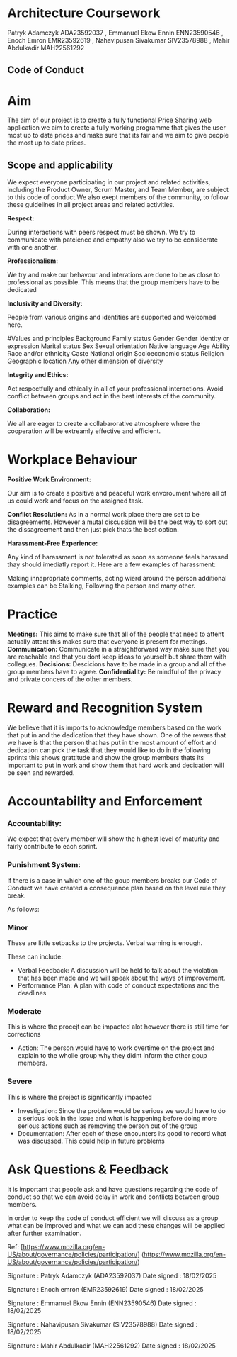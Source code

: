 # Architecture Coursework

Patryk Adamczyk ADA23592037 , Emmanuel Ekow Ennin ENN23590546 , Enoch Emron EMR23592619 , Nahavipusan Sivakumar SIV23578988 , Mahir Abdulkadir MAH22561292

## Code of Conduct 

# Aim

The aim of our project is to create a fully functional Price Sharing web application we aim to create a fully working programme that gives
the user most up to date prices and make sure that its fair and we aim to give people the most up to date prices.

## Scope and applicability 

We expect everyone participating in our project and related activities, including the Product Owner, Scrum Master, and Team Member, are subject to this code of conduct.We also exept members of the community, to follow these guidelines in all project areas and related activities.

**Respect:**

During interactions with peers respect must be shown. We try to communicate with patcience and empathy also we try to be considerate with one another.

**Professionalism:** 

We try and make our behavour and interations are done to be as close to professional as possible. This means that the group members have to be dedicated 

**Inclusivity and Diversity:** 

People from various origins and identities are supported and
welcomed here. 

#Values and principles 
Background
Family status
Gender
Gender identity or expression
Marital status
Sex
Sexual orientation
Native language
Age
Ability
Race and/or ethnicity
Caste
National origin
Socioeconomic status
Religion
Geographic location
Any other dimension of diversity

**Integrity and Ethics:**

Act respectfully and ethically in all of your professional interactions. Avoid conflict between groups and act in the best interests of the community.

**Collaboration:** 

We all are eager to create a collabarorative atmosphere where the cooperation will be extreamly effective and efficient. 

# Workplace Behaviour

**Positive Work Environment:** 

Our aim is to create a positive and peaceful work envoroument where all of us could work and focus on the assigned task.

**Conflict Resolution:** 
As in a normal work place there are set to be disagreements. However a mutal discussion will be the best way to sort out the dissagreement and then just pick thats the best option.

**Harassment-Free Experience:**

Any kind of harassment is not tolerated as soon as someone feels harassed thay should imediatly report it. 
Here are a few examples of harassment:

Making innapropriate comments, acting wierd around the person additional examples can be Stalking, Following the person and many other.

# Practice

**Meetings:** This aims to make sure that all of the people that need to attent actually attent this makes sure that everyone is present for mettings. 
**Communication:** 
Communicate in a straightforward way make sure that you are reachable and that you dont keep ideas to yourself but share them with collegues.
**Decisions:** 
Descicions have to be made in a group and all of the group members have to agree.
**Confidentiality:** 
Be mindful of the privacy and private concers of the other members.

# Reward and Recognition System

We believe that it is imports to acknowledge members based on the work that put in and the dedication that they have shown. One of the rewars that we have is that the person that has put in the most amount of effort and dedication can pick the task that they would like to do in the following sprints this shows grattitude and show the group members thats its important to put in work and show them that hard work and decication will be seen and rewarded.

# Accountability and Enforcement

### Accountability:

 We expect that every member will show the highest level of maturity and fairly contribute to each sprint. 

### Punishment System:

If there is a case in which one of the goup members breaks our Code of Conduct we have created a consequence plan based on the level rule they break.

As follows: 

### Minor

These are little setbacks to the projects. Verbal warning is enough.

These can include:

- Verbal Feedback: A discussion will be held to talk about the violation that has been made and we will speak about the ways of improvement.
- Performance Plan: A plan with code of conduct expectations and the deadlines 

### Moderate

This is where the procejt can be impacted alot however there is still time for corrections 

- Action: The person would have to work overtime on the project and explain to the wholle group why they didnt inform the other goup members.

### Severe

This is where the project is significantly impacted

- Investigation: Since the problem would be serious we would have to do a serious look in the issue and what is happening before doing more serious actions such as removing the person out of the group
- Documentation: After each of these encounters its good to record what was discussed. This could help in future problems

# Ask Questions & Feedback

It is important that people ask and have questions regarding the code of conduct so that we can avoid delay in work and conflicts between group members.

In order to keep the code of conduct efficient we will discuss as a group what can be improved and what we can add these changes will be applied after further examination.

Ref: [https://www.mozilla.org/en-US/about/governance/policies/participation/]
(https://www.mozilla.org/en-US/about/governance/policies/participation/)

Signature : Patryk Adamczyk (ADA23592037) 
Date signed : 18/02/2025

Signature : Enoch emron (EMR23592619) 
Date signed : 18/02/2025

Signature : Emmanuel Ekow Ennin (ENN23590546)
Date signed : 18/02/2025

Signature : Nahavipusan Sivakumar (SIV23578988)
Date signed : 18/02/2025

Signature : Mahir Abdulkadir (MAH22561292)
Date signed : 18/02/2025


